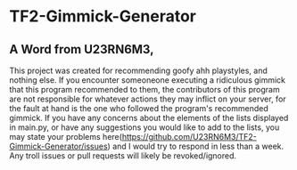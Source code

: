 # TF2-Gimmick-Generator

## A Word from U23RN6M3,
This project was created for recommending goofy ahh playstyles, and nothing else. If you encounter someoneone executing a ridiculous gimmick that this program recommended to them, the contributors of this program are not responsible for whatever actions they may inflict on your server, for the fault at hand is the one who followed the program's recommended gimmick. If you have any concerns about the elements of the lists displayed in main.py, or have any suggestions you would like to add to the lists, you may state your problems here(https://github.com/U23RN6M3/TF2-Gimmick-Generator/issues) and I would try to respond in less than a week. Any troll issues or pull requests will likely be revoked/ignored.

